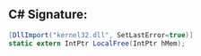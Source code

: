 
## C# Signature:
```cs
[DllImport("kernel32.dll", SetLastError=true)]
static extern IntPtr LocalFree(IntPtr hMem);
```
